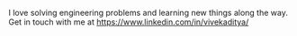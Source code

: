 I love solving engineering problems and learning new things along the way.
Get in touch with me at https://www.linkedin.com/in/vivekaditya/